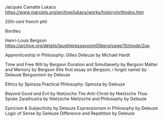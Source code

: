 
Jacques Camatte
Lukacs
https://www.marxists.org/archive/lukacs/works/history/orthodox.htm

20th cent french phil

Bordieu

Henri-Louis Bergson 
https://archive.org/details/laughteressayonm00berg/page/10/mode/2up

Apprenticeship in Philosophy: Gilles Deleuze by Michael Hardt

Time and Free Will by Bergson
Duration and Simultaneity by Bergson
Matter and Memory by Bergson
(His first essay on Bergson, i forgot name) by Deleuze
Bergsonism by Deleuze


Ethics by Spinoza
Practical Philosophy: Spinoza by Deleuze

Beyond Good and Evil by Nietzsche
The Anti-Christ by Nietzsche
Thus Spoke Zarathustra by Nietzsche
Nietzsche and Philosophy by Deleuze

Epiricism & Subjectivity by Deleuze
Expressionism in Philosophy by Deleuze
Logic of Sense by Deleuze
Difference and Repetition by Deleuze